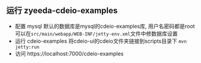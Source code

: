 
运行 zyeeda-cdeio-examples
-----------------------

  *  配置 mysql
      默认的数据库是mysql的cdeio-examples库, 用户名密码都是root
      可以在`src/main/webapp/WEB-INF/jetty-env.xml`文件中修数据库设置
  *  运行 cdeio-examples
      将cdeio-ui的cdeio文件夹链接到scripts目录下
      `mvn jetty:run`
  *  访问
  	  https://localhost:7000/cdeio-examples

